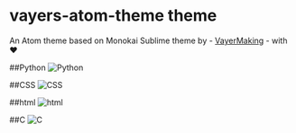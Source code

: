 # vayers-atom-theme theme

 An Atom theme based on Monokai Sublime theme
  by - [VayerMaking](https://github.com/VayerMaking) - with :heart:

##Python
![Python](https://github.com/VayerMaking/vayers-atom-theme/blob/master/screenshots/Screenshot_20201105_154216.jpg)

##CSS
![CSS](https://github.com/VayerMaking/vayers-atom-theme/blob/master/screenshots/Screenshot_20201105_154402.jpg)

##html
![html](https://github.com/VayerMaking/vayers-atom-theme/blob/master/screenshots/Screenshot_20201105_154344.jpg)

##C
![C](https://github.com/VayerMaking/vayers-atom-theme/blob/master/screenshots/Screenshot_20201105_154321.jpg)
